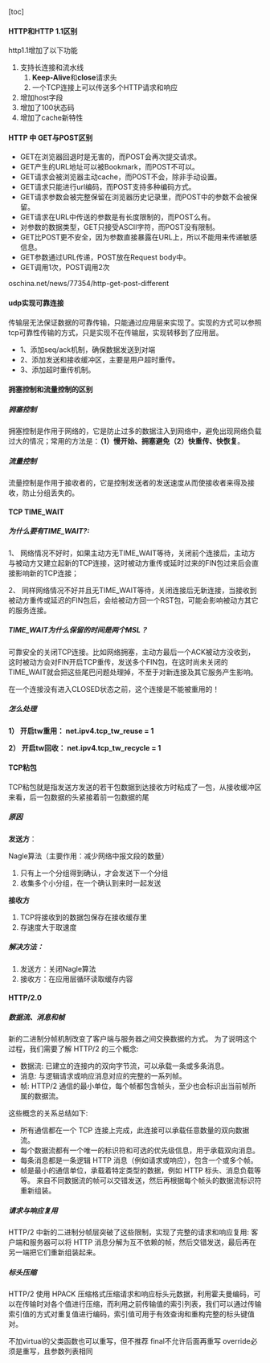 [toc]

#### HTTP和HTTP 1.1区别

http1.1增加了以下功能

1. 支持长连接和流水线
   1. **Keep-Alive**和**close**请求头
   2. 一个TCP连接上可以传送多个HTTP请求和响应
2. 增加host字段
3. 增加了100状态码
4. 增加了cache新特性 



#### HTTP 中 GET与POST区别

- GET在浏览器回退时是无害的，而POST会再次提交请求。
- GET产生的URL地址可以被Bookmark，而POST不可以。
- GET请求会被浏览器主动cache，而POST不会，除非手动设置。
- GET请求只能进行url编码，而POST支持多种编码方式。
- GET请求参数会被完整保留在浏览器历史记录里，而POST中的参数不会被保留。
- GET请求在URL中传送的参数是有长度限制的，而POST么有。
- 对参数的数据类型，GET只接受ASCII字符，而POST没有限制。
- GET比POST更不安全，因为参数直接暴露在URL上，所以不能用来传递敏感信息。
- GET参数通过URL传递，POST放在Request body中。
- GET调用1次，POST调用2次

oschina.net/news/77354/http-get-post-different



#### udp实现可靠连接

传输层无法保证数据的可靠传输，只能通过应用层来实现了。实现的方式可以参照tcp可靠性传输的方式，只是实现不在传输层，实现转移到了应用层。

- 1、添加seq/ack机制，确保数据发送到对端
- 2、添加发送和接收缓冲区，主要是用户超时重传。
- 3、添加超时重传机制。



#### 拥塞控制和流量控制的区别

##### 拥塞控制

​	拥塞控制是作用于网络的，它是防止过多的数据注入到网络中，避免出现网络负载过大的情况；常用的方法是：**（1）慢开始、拥塞避免（2）快重传、快恢复**。

##### 流量控制

​	流量控制是作用于接收者的，它是控制发送者的发送速度从而使接收者来得及接收，防止分组丢失的。




#### TCP TIME_WAIT

##### 为什么要有TIME_WAIT?:

1、  网络情况不好时，如果主动方无TIME_WAIT等待，关闭前个连接后，主动方与被动方又建立起新的TCP连接，这时被动方重传或延时过来的FIN包过来后会直接影响新的TCP连接；

2、  同样网络情况不好并且无TIME_WAIT等待，关闭连接后无新连接，当接收到被动方重传或延迟的FIN包后，会给被动方回一个RST包，可能会影响被动方其它的服务连接。

##### TIME_WAIT为什么保留的时间是两个MSL？

可靠安全的关闭TCP连接。比如网络拥塞，主动方最后一个ACK被动方没收到，这时被动方会对FIN开启TCP重传，发送多个FIN包，在这时尚未关闭的TIME_WAIT就会把这些尾巴问题处理掉，不至于对新连接及其它服务产生影响。

在一个连接没有进入CLOSED状态之前，这个连接是不能被重用的！

##### 怎么处理

**1） 开启tw重用： net.ipv4.tcp_tw_reuse = 1**

**2） 开启tw回收： net.ipv4.tcp_tw_recycle = 1**



#### TCP粘包

TCP粘包就是指发送方发送的若干包数据到达接收方时粘成了一包，从接收缓冲区来看，后一包数据的头紧接着前一包数据的尾

##### 原因

**发送方**：

Nagle算法（主要作用：减少网络中报文段的数量）

1. 只有上一个分组得到确认，才会发送下一个分组
2. 收集多个小分组，在一个确认到来时一起发送

**接收方**

1. TCP将接收到的数据包保存在接收缓存里
2. 存速度大于取速度

##### 解决方法：

1. 发送方：关闭Nagle算法
2. 接收方：在应用层循环读取缓存内容



#### HTTP/2.0

##### 数据流、消息和帧

新的二进制分帧机制改变了客户端与服务器之间交换数据的方式。 为了说明这个过程，我们需要了解 HTTP/2 的三个概念:

- 数据流: 已建立的连接内的双向字节流，可以承载一条或多条消息。
- 消息: 与逻辑请求或响应消息对应的完整的一系列帧。
- 帧: HTTP/2 通信的最小单位，每个帧都包含帧头，至少也会标识出当前帧所属的数据流。

这些概念的关系总结如下:

- 所有通信都在一个 TCP 连接上完成，此连接可以承载任意数量的双向数据流。
- 每个数据流都有一个唯一的标识符和可选的优先级信息，用于承载双向消息。
- 每条消息都是一条逻辑 HTTP 消息（例如请求或响应），包含一个或多个帧。
- 帧是最小的通信单位，承载着特定类型的数据，例如 HTTP 标头、消息负载等等。 来自不同数据流的帧可以交错发送，然后再根据每个帧头的数据流标识符重新组装。

##### 请求与响应复用

HTTP/2 中新的二进制分帧层突破了这些限制，实现了完整的请求和响应复用: 客户端和服务器可以将 HTTP 消息分解为互不依赖的帧，然后交错发送，最后再在另一端把它们重新组装起来。

##### 标头压缩

HTTP/2 使用 HPACK 压缩格式压缩请求和响应标头元数据，利用霍夫曼编码，可以在传输时对各个值进行压缩，而利用之前传输值的索引列表，我们可以通过传输索引值的方式对重复值进行编码，索引值可用于有效查询和重构完整的标头键值对。



不加virtual的父类函数也可以重写，但不推荐
final不允许后面再重写
override必须是重写，且参数列表相同